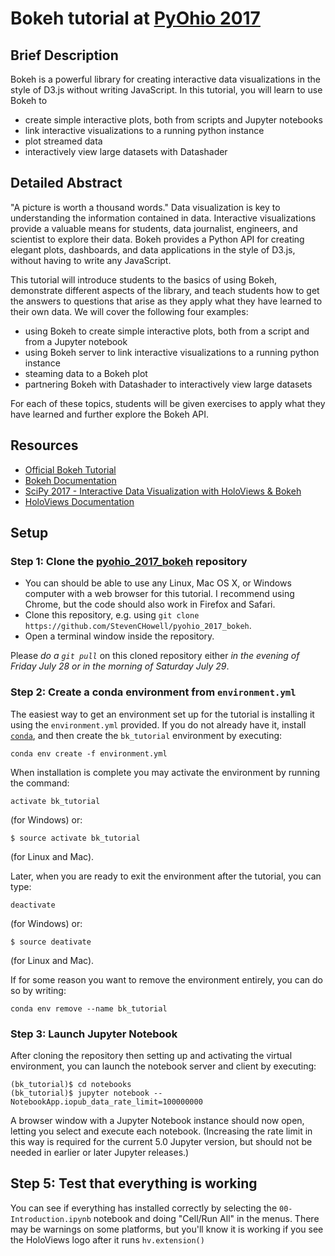 # Bokeh tutorial at [PyOhio 2017](https://pyohio.org/)

## Brief Description

Bokeh is a powerful library for creating interactive data visualizations in the style of D3.js without writing JavaScript.  In this tutorial, you will learn to use Bokeh to

  - create simple interactive plots, both from scripts and Jupyter notebooks
  - link interactive visualizations to a running python instance
  - plot streamed data
  - interactively view large datasets with Datashader

## Detailed Abstract

"A picture is worth a thousand words." Data visualization is key to understanding the information contained in data.  Interactive visualizations provide a valuable means for students, data journalist, engineers, and scientist to explore their data.  Bokeh provides a Python API for creating elegant plots, dashboards, and data applications in the style of D3.js, without having to write any JavaScript.

This tutorial will introduce students to the basics of using Bokeh, demonstrate different aspects of the library, and teach students how to get the answers to questions that arise as they apply what they have learned to their own data.  We will cover the following four examples:

  - using Bokeh to create simple interactive plots, both from a script and from a Jupyter notebook
  - using Bokeh server to link interactive visualizations to a running python instance
  - steaming data to a Bokeh plot
  - partnering Bokeh with Datashader to interactively view large datasets

For each of these topics, students will be given exercises to apply what they have learned and further explore the Bokeh API.

## Resources
  - [Official Bokeh Tutorial](http://nbviewer.jupyter.org/github/bokeh/bokeh-notebooks/blob/master/tutorial/00%20-%20intro.ipynb)
  - [Bokeh Documentation](http://bokeh.pydata.org/en/latest/)
  - [SciPy 2017 - Interactive Data Visualization with HoloViews & Bokeh](https://github.com/ioam/scipy-2017-holoviews-tutorial)
  - [HoloViews Documentation](http://holoviews.org/)

## Setup
### Step 1: Clone the [pyohio_2017_bokeh](https://github.com/StevenCHowell/pyohio_2017_bokeh) repository

- You can should be able to use any Linux, Mac OS X, or Windows computer with a web browser for this tutorial.  I recommend using Chrome, but the code should also work in Firefox and Safari.
- Clone this repository, e.g. using `git clone https://github.com/StevenCHowell/pyohio_2017_bokeh`.
- Open a terminal window inside the repository.

Please *do a `git pull`* on this cloned repository either *in the evening of Friday July 28 or in the morning of Saturday July 29*.

### Step 2: Create a conda environment from `environment.yml`

The easiest way to get an environment set up for the tutorial is installing it using the `environment.yml` provided. If you do not already have it, install [`conda`](https://www.continuum.io/downloads), and then create the `bk_tutorial` environment by executing:
```
conda env create -f environment.yml
```

When installation is complete you may activate the environment by running the command:
```
activate bk_tutorial
```
(for Windows) or:
```
$ source activate bk_tutorial
```
(for Linux and Mac).

Later, when you are ready to exit the environment after the tutorial, you can type:
```
deactivate
```
(for Windows) or:
```
$ source deativate
```
(for Linux and Mac).

If for some reason you want to remove the environment entirely, you can do so by writing:
```
conda env remove --name bk_tutorial
```

### Step 3: Launch Jupyter Notebook
After cloning the repository then setting up and activating the virtual environment, you can launch the notebook server and client by executing:
```
(bk_tutorial)$ cd notebooks
(bk_tutorial)$ jupyter notebook --NotebookApp.iopub_data_rate_limit=100000000
```

A browser window with a Jupyter Notebook instance should now open, letting
you select and execute each notebook. (Increasing the rate limit in
this way is required for the current 5.0 Jupyter version, but should
not be needed in earlier or later Jupyter releases.)


Step 5: Test that everything is working
---------------------------------------

You can see if everything has installed correctly by selecting the
`00-Introduction.ipynb` notebook and doing "Cell/Run All" in the menus.
There may be warnings on some platforms, but you'll know it is working
if you see the HoloViews logo after it runs `hv.extension()`
